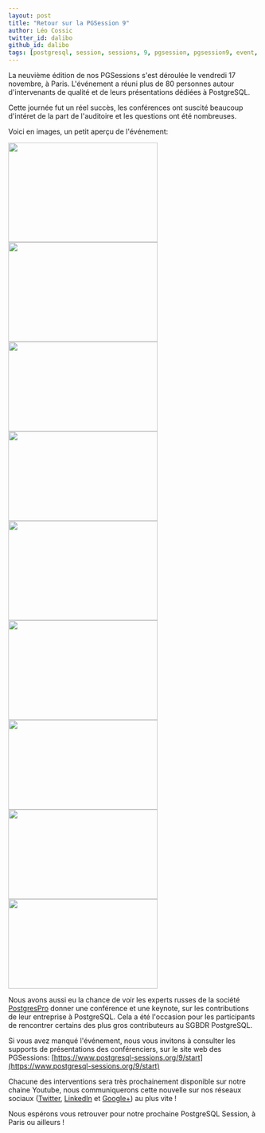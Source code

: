 ```yaml
---
layout: post
title: "Retour sur la PGSession 9"
author: Léo Cossic
twitter_id: dalibo
github_id: dalibo
tags: [postgresql, session, sessions, 9, pgsession, pgsession9, event, evenement, conférences, conférence, paris, dalibo]
---
```


La neuvième édition de nos PGSessions s'est déroulée le vendredi 17 novembre, à Paris. L'événement a réuni plus de 80 personnes autour d'intervenants de qualité et de leurs présentations dédiées à PostgreSQL.

<!--MORE-->

Cette journée fut un réel succès, les conférences ont suscité beaucoup d'intéret de la part de l'auditoire et les questions ont été nombreuses.

Voici en images, un petit aperçu de l'événement:

<img src="https://github.com/dalibo/blog/blob/gh-pages/img/DO0ureJWkAAx439.jpg" width="300" height="200" /> <img src="https://github.com/dalibo/blog/blob/gh-pages/img/DO1P2mHWAAA18hs.jpg" width="300" height="200" />
<img src="https://github.com/dalibo/blog/blob/gh-pages/img/DO1-WFxWkAA5qiN.jpg" width="300" height="180" /> <img src="https://github.com/dalibo/blog/blob/gh-pages/img/DO1H0bGXUAEQGp7.jpg" width="300" height="180" />
<img src="https://github.com/dalibo/blog/blob/gh-pages/img/DO05tEKX0AE8bzc.jpg" width="300" height="200" /> <img src="https://github.com/dalibo/blog/blob/gh-pages/img/DO1drwyXcAAyFk4.jpg" width="300" height="200" />
<img src="https://github.com/dalibo/blog/blob/gh-pages/img/DO1roeeXcAAN7Yq.jpg" width="300" height="180" /> <img src="https://github.com/dalibo/blog/blob/gh-pages/img/DO1yVKwXkAAbK2s.jpg" width="300" height="180" />
<img src="https://github.com/dalibo/blog/blob/gh-pages/img/DO2LqMyXkAAnSqA.jpg" width="300" height="180" />

Nous avons aussi eu la chance de voir les experts russes de la société [PostgresPro](https://postgrespro.com/) donner une conférence et une keynote, sur les contributions de leur entreprise à PostgreSQL. Cela a été l'occasion pour les participants de rencontrer certains des plus gros contributeurs au SGBDR PostgreSQL. 

Si vous avez manqué l'événement, nous vous invitons à consulter les supports de présentations des conférenciers, sur le site web des PGSessions: [https://www.postgresql-sessions.org/9/start](https://www.postgresql-sessions.org/9/start)

Chacune des interventions sera très prochainement disponible sur notre chaine Youtube, nous communiquerons cette nouvelle sur nos réseaux sociaux ([Twitter](https://twitter.com/dalibo), [LinkedIn](https://www.linkedin.com/company/150636/) et [Google+](https://plus.google.com/+Dalibo?hl=fr)) au plus vite !

Nous espérons vous retrouver pour notre prochaine PostgreSQL Session, à Paris ou ailleurs !

